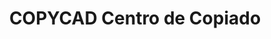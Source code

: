 ---
title: "COPYCAD Centro de Copiado"
url: /san-justo/copycad-centro-de-copiado/
shop: copyshop
---